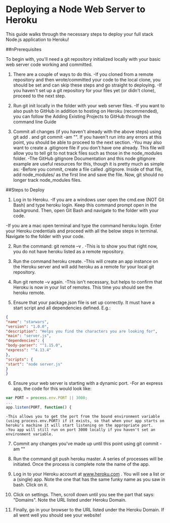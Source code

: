 # Deploying a Node Web Server to Heroku

This guide walks through the necessary steps to deploy your full stack Node.js application to Heroku!

##nPrerequisites

To begin with, you'll need a git repository initialized locally with your basic web server code working and committed.

1) There are a couple of ways to do this.
  -If you cloned from a remote repository and then wrote/committed your code to the local clone, you should be set and can skip these steps and go straight to deploying.
  -If you haven't set up a git repository for your files yet (or didn't clone), proceed to the next step.

2) Run git init locally in the folder with your web server files.
  -If you want to also push to GitHub in addition to hosting on Heroku (recommended), you can follow the Adding Existing Projects to GitHub through the command line Guide

3) Commit all changes (if you haven't already with the above steps) using git add . and git commit -am "<message>". If you haven't run into any errors at this point, you should be able to proceed to the next section.
  -You may also want to create a .gitignore file if you don't have one already. This file will allow you to tell git to not track files such as those in the node_modules folder.
  -The GitHub gitignore Documentation and this node gitignore example are useful resources for this, though it is pretty much as simple as:
  -Before you commit, create a file called .gitignore. Inside of that file, add node_modules/ as the first line and save the file. Now, git should no longer track node_modules files.

##Steps to Deploy

1) Log in to Heroku.
  -If you are a windows user open the cmd.exe (NOT Git Bash) and type heroku login. Keep this command prompt open in the background. Then, open Git Bash and navigate to the folder with your code.

  -If you are a mac open terminal and type the command heroku login. Enter your Heroku credentials and proceed with all the below steps in terminal. Navigate to the folder with your code.

2) Run the command: git remote –v .
  -This is to show you that right now, you do not have heroku listed as a remote repository.

3) Run the command heroku create.
  -This will create an app instance on the Heroku server and will add heroku as a remote for your local git repository.

4) Run git remote –v again.
  -This isn't necessary, but helps to confirm that Heroku is now in your list of remotes. This time you should see the heroku remote.

5) Ensure that your package.json file is set up correctly. It must have a start script and all dependencies defined. E.g.:
```json
{
"name": "starwars",
"version": "1.0.0",
"description": "Helps you find the characters you are looking for",
"main": "server.js",
"dependencies": {
"body-parser": "^1.15.0",
"express": "^4.13.4"
},
"scripts": {
"start": "node server.js"
}
}
```

6) Ensure your web server is starting with a dynamic port.
  -For an express app, the code for this would look like:
```js
var PORT = process.env.PORT || 3000;
...
app.listen(PORT, function() {
```
    -This allows you to get the port from the bound environment variable (using process.env.PORT) if it exists, so that when your app starts on heroku's machine it will start listening on the appropriate port.
    -You app will still run on port 3000 locally if you haven't set an environment variable.

7) Commit any changes you've made up until this point using git commit -am "<message>"

8) Run the command git push heroku master. A series of processes will be initiated. Once the process is complete note the name of the app.

9) Log in to your Heroku account at www.heroku.com . You will see a list or a (single) app. Note the one that has the same funky name as you saw in bash. Click on it.

10) Click on settings. Then, scroll down until you see the part that says: "Domains". Note the URL listed under Heroku Domain.

11) Finally, go in your browser to the URL listed under the Heroku Domain. If all went well you should see your website!
